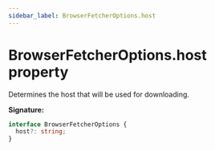 ```yaml
---
sidebar_label: BrowserFetcherOptions.host
---
```


# BrowserFetcherOptions.host property

Determines the host that will be used for downloading.

**Signature:**

```typescript
interface BrowserFetcherOptions {
  host?: string;
}
```
